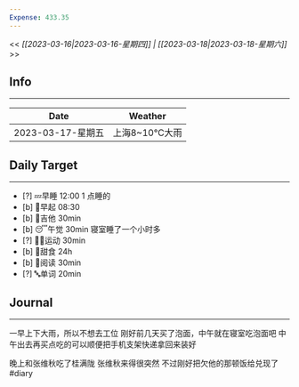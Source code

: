 ```yaml
---
Expense: 433.35
---
```


<< *[[2023-03-16|2023-03-16-星期四]] | [[2023-03-18|2023-03-18-星期六]]* >>

## Info
***
| Date        | Weather      | 
| ----------- | ------------ |
| 2023-03-17-星期五 | 上海8~10℃大雨 |


## Daily Target 
***
- [?] 💤早睡   12:00 1 点睡的
- [b] 🌅早起    08:30
- [b] 🎵吉他    30min
- [b] 😴午觉    30min 寝室睡了一个小时多
- [?] 🏃‍♀️运动    30min  
- [b] 🚫甜食    24h
- [b] 📖阅读    30min
- [?] 🔤单词    20min    


##  Journal
***

一早上下大雨，所以不想去工位
刚好前几天买了泡面，中午就在寝室吃泡面吧
中午出去再买点吃的可以顺便把手机支架快递拿回来装好

晚上和张维秋吃了桂满陇
张维秋来得很突然
不过刚好把欠他的那顿饭给兑现了#diary